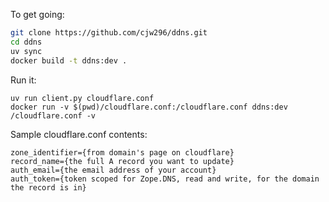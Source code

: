 To get going:

```bash
git clone https://github.com/cjw296/ddns.git
cd ddns
uv sync
docker build -t ddns:dev .
```

Run it:

```
uv run client.py cloudflare.conf 
docker run -v $(pwd)/cloudflare.conf:/cloudflare.conf ddns:dev /cloudflare.conf -v
```

Sample cloudflare.conf contents:

```
zone_identifier={from domain's page on cloudflare}
record_name={the full A record you want to update}
auth_email={the email address of your account}
auth_token={token scoped for Zope.DNS, read and write, for the domain the record is in}
```
